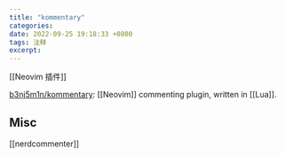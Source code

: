 ```yaml
---
title: "kommentary"
categories: 
date: 2022-09-25 19:18:33 +0800
tags: 注释
excerpt: 
---
```


[[Neovim 插件]]

[b3nj5m1n/kommentary](https://github.com/b3nj5m1n/kommentary): [[Neovim]] commenting plugin, written in [[Lua]].


## Misc

[[nerdcommenter]]

